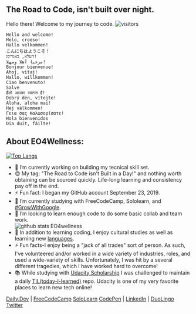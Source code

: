 ## The Road to Code, isn't built over night. 
Hello there!  Welcome to my journey to code. 
![visitors](https://visitor-badge.glitch.me/badge?page_id=EO4wellness.visitor-badge)
```
Hello and welcome! 
Helo, croeso!
Hallo velkommen!
こんにちはようこそ！
העלא, באַגריסן!
مرحبا أهلا وسهلا! 
Bonjour bienvenue!
Ahoj, vitaj!
Hallo, willkommen!
Ciao benvenuto!
Salve
हैलो आपका स्वागत है!
Dobrý den, vítejte!
Aloha, aloha mai! 
Hej välkommen!
Γεια σας Καλωσορίσατε!
Hola bienvenidos
Dia duit, fáilte!
```

## About EO4Wellness: 
[![Top Langs](https://github-readme-stats.vercel.app/api/top-langs/?username=EO4wellness&layout=compact)](https://github.com/EO4wellness/github-readme-stats)
- 🔭 I’m currently working on building my tecnical skill set. 
- 😍 My tag: "The Road to Code isn't Built in a Day!" and nothing worth obtaining can be sourced quickly.  Life-long learning and consistency pay off in the end. 
- ⚡ Fun fact: I began my GitHub account September 23, 2019.
- 🌱 I’m currently studying with FreeCodeCamp, Sololearn, and [#GrowWithGoogle](https://grow.google/). 
- 👯 I’m looking to learn enough code to do some basic collab and team work.  
![github stats EO4wellness](https://github-readme-stats.vercel.app/api?username=EO4wellness&show_icons=true&theme=cobalt) <br>
- 💬 In addition to learning coding, I enjoy cultural studies as well as learning new [languages](https://github.com/EO4wellness/Polyglot-Studies).
- ⚡ Fun facts-I enjoy being a "jack of all trades" sort of person. As such, I've volunteered and/or worked in a wide variety of industries, roles, and used a wide-variety of skills.  Unfortunately, I was hit by a several different tragedies, which I have worked hard to overcome! 
- 📚 While studying with [Udacity Scholarship](https://www.udacity.com/scholarships) I was challenged to maintain a daily [TIL(today-I-learned)](https://github.com/EO4wellness/T-I-L) repo. Udacity is one of my very favorite places to learn new tech online!  

[Daily.Dev](https://app.daily.dev/EO4Wellness) | 
[FreeCodeCamp](https://www.freecodecamp.org/fcc82f28646-b371-4d60-b44c-2a1e6e85fbd9)
[SoloLearn](https://www.sololearn.com/profile/15619122)
[CodePen](https://codepen.io/EO4Wellness) |
[LinkedIn](https://www.linkedin.com/in/eo4wellness/) | 
[DuoLingo](https://www.duolingo.com/profile/EO4wellness)
[Twitter](https://twitter.com/EO4wellness)


<!--
**EO4wellness/EO4wellness** is a ✨ _special_ ✨ repository because its `README.md` (this file) appears on your GitHub profile.

Here are some ideas to get you started:

- 🔭 I’m currently working on ...
- 🌱 I’m currently learning ...
- 👯 I’m looking to collaborate on ...
- 🤔 I’m looking for help with ...
- 💬 Ask me about ...
- 📫 How to reach me: ...
- 😄 Pronouns: ...
- ⚡ Fun fact: ...
-->
